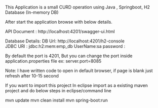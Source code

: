 This Application is a small CURD operation using Java , Springboot, H2 Database (In-memory DB)

After start the application browse with below details.

API Document :  http://localhost:4201/swagger-ui.html


Database Details: 
DB Url: http://localhost:4201/h2-console  
JDBC URl : jdbc:h2:mem:emp_db 
UserName:sa
password :  


By default the port is 4201, But you can change the port inside application.properties file 
ex: server.port=8085


Note: I have written code to open in default browser, if page is blank just refresh after 10-15 second



If you want to import this project
In eclipse import as a existing maven project and do below steps in eclipse/command line

mvn update
mvn clean install
mvn spring-boot:run
